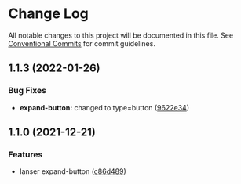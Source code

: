 # Change Log

All notable changes to this project will be documented in this file.
See [Conventional Commits](https://conventionalcommits.org) for commit guidelines.

## 1.1.3 (2022-01-26)

### Bug Fixes

-   **expand-button:** changed to type=button ([9622e34](https://github.com/fremtind/jokul/commit/9622e341a08da4c3a44e74a901301417cec2c1f2))

## 1.1.0 (2021-12-21)

### Features

-   lanser expand-button ([c86d489](https://github.com/fremtind/jokul/commit/c86d4896f714271e407b85fc473eea7b8af549fb))
